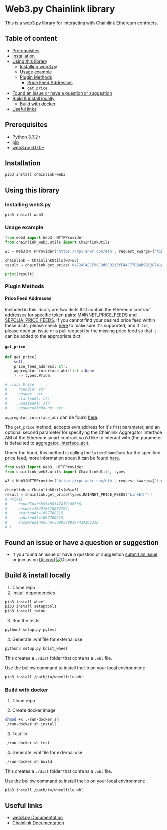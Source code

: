 # Web3.py Chainlink library

This is a [web3.py](https://pypi.org/project/web3) library for interacting with Chainlink Ethereum contracts.

## Table of content

- [Prerequisites](#prerequisites)
- [Installation](#installation)
- [Using this library](#using-this-library)
  - [Installing web3.py](#installing-web3py)
  - [Usage example](#usage-example)
  - [Plugin Methods](#plugin-methods)
    - [Price Feed Addresses](#price-feed-addresses)
    - [`get_price`](#get_price)
- [Found an issue or have a question or suggestion](#found-an-issue-or-have-a-question-or-suggestion)
- [Build & install locally](#build--install-locally)
  - [Build with docker](#build-with-docker)
- [Useful links](#useful-links)


## Prerequisites

- [Python 3.7.2+](https://www.python.org/)
- [pip](https://pip.pypa.io/en/stable/)
- [web3.py 6.0.0+](https://pypi.org/project/web3)

## Installation

```bash
pip3 install chainlink-web3
```

## Using this library

### Installing web3.py

```
pip3 install web3
```

### Usage example

```py
from web3 import Web3, HTTPProvider
from chainlink_web3.utils import ChainlinkUtils

w3 = Web3(HTTPProvider('https://rpc.ankr.com/eth', request_kwargs={'timeout': 180}))

chainlink = ChainlinkUtils(w3=w3)
result = chainlink.get_price('0x72AFAECF99C9d9C8215fF44C77B94B99C28741e8')

print(result)
```

### Plugin Methods

#### Price Feed Addresses

Included in this library are two dicts that contain the Ethereum contract addresses for specific token pairs: [MAINNET_PRICE_FEEDS](https://github.com/kalmiallc/chainlink-web3/blob/master/chainlink_web3/types.py#L12) and [SEPOLIA_PRICE_FEEDS](https://github.com/kalmiallc/chainlink-web3/blob/master/chainlink_web3/types.py#L263). If you cannot find your desired price feed within these dicts, please check [here](https://docs.chain.link/docs/data-feeds/price-feeds/addresses) to make sure it's supported, and if it is, please open an issue or a pull request for the missing price feed so that it can be added to the appropriate dict.

#### `get_price`

```py
def get_price(
    self, 
    price_feed_address: str, 
    aggregator_interface_abi:list = None
    ) -> types.Price:

# class Price:
#     roundId: str
#     answer: str
#     startedAt: str
#     updatedAt: str
#     answeredInRound: str
```

`aggregator_interface_abi` can be found [here](https://github.com/kalmiallc/chainlink-web3/blob/master/chainlink_web3/abis.py).

The `get_price` method, accepts evm address for it's first parameter, and an optional second parameter for specifying the Chainlink Aggregator Interface ABI of the Ethereum smart contract you'd like to interact with (the parameter is defaulted to [aggregator_interface_abi](https://github.com/kalmiallc/chainlink-web3/blob/master/chainlink_web3/abis.py)).

Under the hood, this method is calling the `latestRoundData` for the specified price feed, more information about it can be found [here](https://docs.chain.link/data-feeds/price-feeds/api-reference#latestrounddata).

```py
from web3 import Web3, HTTPProvider
from chainlink_web3.utils import ChainlinkUtils, types

w3 = Web3(HTTPProvider('https://rpc.ankr.com/eth', request_kwargs={'timeout': 180}))

chainlink = ChainlinkUtils(w3=w3)
result = chainlink.get_price(types.MAINNET_PRICE_FEEDS['LinkEth'])
# Price(
#     roundId=36893488147419106338, 
#     answer=164576918062797, 
#     startedAt=1697700215, 
#     updatedAt=1697700215, 
#     answeredInRound=36893488147419106338
# )
```

## Found an issue or have a question or suggestion

- If you found an issue or have a question or suggestion [submit an issue]() or join us on [Discord](https://discord.gg/yjyvFRP)
  ![Discord](https://img.shields.io/discord/593655374469660673.svg?label=Discord&logo=discord)

## Build & install locally

1. Clone repo
2. Install dependencies

```bash
pip3 install wheel
pip3 install setuptools
pip3 install twine
```

3. Run the tests
```bash
python3 setup.py pytest
```

4. Generate .whl file for external use
```bash
python3 setup.py bdist_wheel
```

This creates a `./dist` folder that contains a `.whl` file.

Use the bellow command to install the lib on your local environment:

```bash
pip3 install /path/to/wheelfile.whl
```
### Build with docker

1. Clone repo

2. Create docker image
```bash
chmod +x ./run-docker.sh
./run-docker.sh install
```

3. Test lib
```bash
./run-docker.sh test
```

4. Generate .whl file for external use
```bash
./run-docker.sh build
```

This creates a `./dist` folder that contains a `.whl` file.

Use the bellow command to install the lib on your local environment:

```bash
pip3 install /path/to/wheelfile.whl
```

## Useful links

- [web3.py Documentation](https://web3py.readthedocs.io/en/latest/index.html)
- [Chainlink Documentation](https://docs.chain.link/docs)
